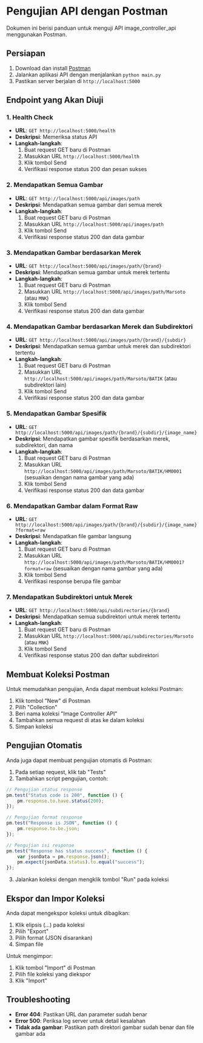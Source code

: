 # Pengujian API dengan Postman

Dokumen ini berisi panduan untuk menguji API image_controller_api menggunakan Postman.

## Persiapan

1. Download dan install [Postman](https://www.postman.com/downloads/)
2. Jalankan aplikasi API dengan menjalankan `python main.py`
3. Pastikan server berjalan di `http://localhost:5000`

## Endpoint yang Akan Diuji

### 1. Health Check

- **URL**: `GET http://localhost:5000/health`
- **Deskripsi**: Memeriksa status API
- **Langkah-langkah**:
  1. Buat request GET baru di Postman
  2. Masukkan URL `http://localhost:5000/health`
  3. Klik tombol Send
  4. Verifikasi response status 200 dan pesan sukses

### 2. Mendapatkan Semua Gambar

- **URL**: `GET http://localhost:5000/api/images/path`
- **Deskripsi**: Mendapatkan semua gambar dari semua merek
- **Langkah-langkah**:
  1. Buat request GET baru di Postman
  2. Masukkan URL `http://localhost:5000/api/images/path`
  3. Klik tombol Send
  4. Verifikasi response status 200 dan data gambar

### 3. Mendapatkan Gambar berdasarkan Merek

- **URL**: `GET http://localhost:5000/api/images/path/{brand}`
- **Deskripsi**: Mendapatkan semua gambar untuk merek tertentu
- **Langkah-langkah**:
  1. Buat request GET baru di Postman
  2. Masukkan URL `http://localhost:5000/api/images/path/Marsoto` (atau `MNK`)
  3. Klik tombol Send
  4. Verifikasi response status 200 dan data gambar

### 4. Mendapatkan Gambar berdasarkan Merek dan Subdirektori

- **URL**: `GET http://localhost:5000/api/images/path/{brand}/{subdir}`
- **Deskripsi**: Mendapatkan semua gambar untuk merek dan subdirektori tertentu
- **Langkah-langkah**:
  1. Buat request GET baru di Postman
  2. Masukkan URL `http://localhost:5000/api/images/path/Marsoto/BATIK` (atau subdirektori lain)
  3. Klik tombol Send
  4. Verifikasi response status 200 dan data gambar

### 5. Mendapatkan Gambar Spesifik

- **URL**: `GET http://localhost:5000/api/images/path/{brand}/{subdir}/{image_name}`
- **Deskripsi**: Mendapatkan gambar spesifik berdasarkan merek, subdirektori, dan nama
- **Langkah-langkah**:
  1. Buat request GET baru di Postman
  2. Masukkan URL `http://localhost:5000/api/images/path/Marsoto/BATIK/HM0001` (sesuaikan dengan nama gambar yang ada)
  3. Klik tombol Send
  4. Verifikasi response status 200 dan data gambar

### 6. Mendapatkan Gambar dalam Format Raw

- **URL**: `GET http://localhost:5000/api/images/path/{brand}/{subdir}/{image_name}?format=raw`
- **Deskripsi**: Mendapatkan file gambar langsung
- **Langkah-langkah**:
  1. Buat request GET baru di Postman
  2. Masukkan URL `http://localhost:5000/api/images/path/Marsoto/BATIK/HM0001?format=raw` (sesuaikan dengan nama gambar yang ada)
  3. Klik tombol Send
  4. Verifikasi response berupa file gambar

### 7. Mendapatkan Subdirektori untuk Merek

- **URL**: `GET http://localhost:5000/api/subdirectories/{brand}`
- **Deskripsi**: Mendapatkan semua subdirektori untuk merek tertentu
- **Langkah-langkah**:
  1. Buat request GET baru di Postman
  2. Masukkan URL `http://localhost:5000/api/subdirectories/Marsoto` (atau `MNK`)
  3. Klik tombol Send
  4. Verifikasi response status 200 dan daftar subdirektori

## Membuat Koleksi Postman

Untuk memudahkan pengujian, Anda dapat membuat koleksi Postman:

1. Klik tombol "New" di Postman
2. Pilih "Collection"
3. Beri nama koleksi "Image Controller API"
4. Tambahkan semua request di atas ke dalam koleksi
5. Simpan koleksi

## Pengujian Otomatis

Anda juga dapat membuat pengujian otomatis di Postman:

1. Pada setiap request, klik tab "Tests"
2. Tambahkan script pengujian, contoh:

```javascript
// Pengujian status response
pm.test("Status code is 200", function () {
    pm.response.to.have.status(200);
});

// Pengujian format response
pm.test("Response is JSON", function () {
    pm.response.to.be.json;
});

// Pengujian isi response
pm.test("Response has status success", function () {
    var jsonData = pm.response.json();
    pm.expect(jsonData.status).to.equal("success");
});
```

3. Jalankan koleksi dengan mengklik tombol "Run" pada koleksi

## Ekspor dan Impor Koleksi

Anda dapat mengekspor koleksi untuk dibagikan:

1. Klik elipsis (...) pada koleksi
2. Pilih "Export"
3. Pilih format (JSON disarankan)
4. Simpan file

Untuk mengimpor:

1. Klik tombol "Import" di Postman
2. Pilih file koleksi yang diekspor
3. Klik "Import"

## Troubleshooting

- **Error 404**: Pastikan URL dan parameter sudah benar
- **Error 500**: Periksa log server untuk detail kesalahan
- **Tidak ada gambar**: Pastikan path direktori gambar sudah benar dan file gambar ada